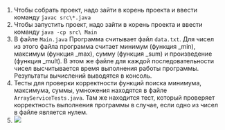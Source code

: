 1) Чтобы собрать проект, надо зайти в корень проекта и ввести команду
```javac src\*.java```
2) Чтобы запустить проект, надо зайти в корень проекта и ввести команду
```java -cp src\ Main```
3) В файле ```Main.java``` Программа считывает файл ```data.txt```. Для чисел из этого файла программа считает минимум (функция _min), максимум (функция _max), сумму (функция _sum) и произведение (функция _mult). В этом же файле для каждой последовательности чисел высчитывается время выполнения работы программы. Результаты вычислений выводятся в консоль.
4) Тесты для проверки корректности функций поиска минимума, максимума, суммы, умножения находятся в файле ```ArrayServiceTests.java```. Там же находится тест, который проверяет корректность выполнения программы в случае, если одно из чисел в файле является нулем.
5) ![](chart.PNG)